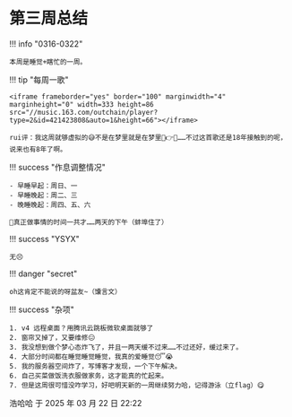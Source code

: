 # 第三周总结

!!! info "0316-0322"

    本周是睡觉+瞎忙的一周。
    
!!! tip "每周一歌"

    <iframe frameborder="yes" border="100" marginwidth="4" marginheight="0" width=333 height=86 src="//music.163.com/outchain/player?type=2&id=421423808&auto=1&height=66"></iframe>

    rui评：我这周就够虚拟的😅不是在梦里就是在梦里🤣👉🤡……不过这首歌还是18年接触到的呢，说来也有8年了啊。
    
!!! success "作息调整情况"

    - 早睡早起：周日、一
    - 早睡晚起：周二、三
    - 晚睡晚起：周四、五、六
    
    🤔真正做事情的时间一共才……两天的下午（蚌埠住了）

!!! success "YSYX"

    无😣

!!! danger "secret"

    oh这肯定不能说的呀盆友~（馕言文）

!!! success "杂项"

    1. v4 远程桌面？用腾讯云跳板微软桌面就够了
    2. 窗帘又掉了，又要维修😑
    3. 我没想到做个梦心态炸飞了，并且一两天缓不过来……不过还好，缓过来了。
    4. 大部分时间都在睡觉睡觉睡觉，我真的爱睡觉😴😭
    5. 我的服务器空间炸了，写博客才发现，一个下午解决。
    6. 自己买菜做饭洗衣服做家务，这才能真的忙起来。
    7. 但是这周很可惜没咋学习，好吧明天新的一周继续努力哈，记得游泳（立flag）😋

浩哈哈 于 2025 年 03 月 22 日 22:22